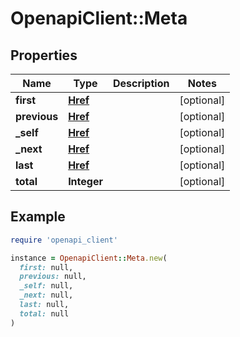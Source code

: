 # OpenapiClient::Meta

## Properties

| Name | Type | Description | Notes |
| ---- | ---- | ----------- | ----- |
| **first** | [**Href**](Href.md) |  | [optional] |
| **previous** | [**Href**](Href.md) |  | [optional] |
| **_self** | [**Href**](Href.md) |  | [optional] |
| **_next** | [**Href**](Href.md) |  | [optional] |
| **last** | [**Href**](Href.md) |  | [optional] |
| **total** | **Integer** |  | [optional] |

## Example

```ruby
require 'openapi_client'

instance = OpenapiClient::Meta.new(
  first: null,
  previous: null,
  _self: null,
  _next: null,
  last: null,
  total: null
)
```

